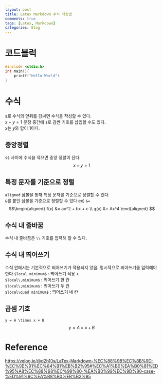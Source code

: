 ```yaml
---
layout: post
title: Latex Markdown 수식 작성법
comments: true
tags: [Latex, Markdown]
categories: Blog
---
```


# 코드블럭
```c
#include <stdio.h>
int main(){
	printf("Hello World")
}
```

# 수식
`$`로 수식의 앞뒤를 감싸면 수식을 작성할 수 있다.   
$x + y = 1$
문장 중간에 `$`로 감싼 기호를 삽입할 수도 있다.     
$x$는 $y$와 합이 $1$이다.  

## 중앙정렬 
`$$` 사이에 수식을 적으면 중앙 정렬이 된다.  
$$x + y = 1$$
## 특정 문자를 기준으로 정렬 
`aligned` 심볼을 통해 특정 문자를 기준으로 정렬할 수 있다.   
`&`를 붙인 심볼을 기준으로 정렬할 수 있다 ex) `&=`  
$$\begin{aligned}
f(x) &= ax^2 + bx + c \\
g(x) &= Ax^4
\end{aligned} $$
## 수식 내 줄바꿈 
수식 내 줄바꿈은 `\\` 기호를 입력해 할 수 있다. 

## 수식 내 띄어쓰기 
수식 안에서는 기본적으로 띄어쓰기가 적용되지 않음. 명시적으로 띄어쓰기를 입력해야 한다 
`$local minimum$` : 띄어쓰기 적용 x  
`$local\,minimum$` : 띄어쓰기 한 칸  
`$local\;minimum$` : 띄어쓰기 두 칸  
`$local\quad minimum$` : 띄어쓰기 네 칸  

## 곱셈 기호 
`y = A \times x + B`  
$$ y = A \times x + B $$

# Reference
https://velog.io/@d2h10s/LaTex-Markdown-%EC%88%98%EC%8B%9D-%EC%9E%91%EC%84%B1%EB%B2%95#%EC%A1%B0%EA%B0%81%ED%95%A8%EC%88%98%EC%99%80-%EA%B0%99%EC%9D%80-case-%ED%91%9C%EA%B8%B0%EB%B2%95